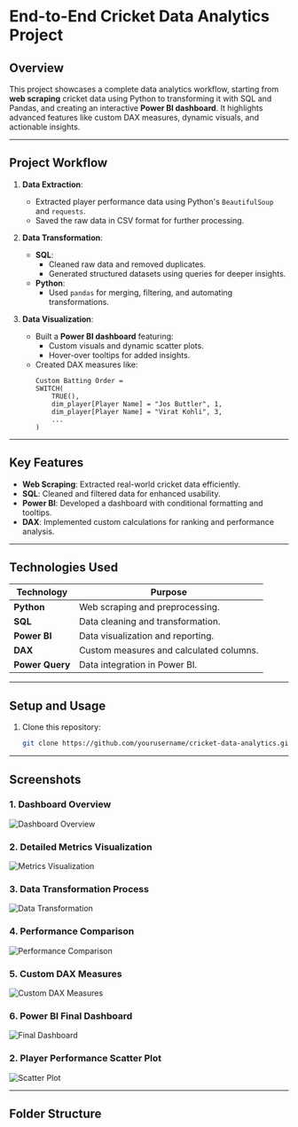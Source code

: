 # **End-to-End Cricket Data Analytics Project**

## **Overview**
This project showcases a complete data analytics workflow, starting from **web scraping** cricket data using Python to transforming it with SQL and Pandas, and creating an interactive **Power BI dashboard**. It highlights advanced features like custom DAX measures, dynamic visuals, and actionable insights.

---

## **Project Workflow**

1. **Data Extraction**:
   - Extracted player performance data using Python's `BeautifulSoup` and `requests`.
   - Saved the raw data in CSV format for further processing.

2. **Data Transformation**:
   - **SQL**:
     - Cleaned raw data and removed duplicates.
     - Generated structured datasets using queries for deeper insights.
   - **Python**:
     - Used `pandas` for merging, filtering, and automating transformations.

3. **Data Visualization**:
   - Built a **Power BI dashboard** featuring:
     - Custom visuals and dynamic scatter plots.
     - Hover-over tooltips for added insights.
   - Created DAX measures like:
     ```DAX
     Custom Batting Order = 
     SWITCH(
         TRUE(),
         dim_player[Player Name] = "Jos Buttler", 1,
         dim_player[Player Name] = "Virat Kohli", 3,
         ...
     )
     ```

---

## **Key Features**
- **Web Scraping**: Extracted real-world cricket data efficiently.
- **SQL**: Cleaned and filtered data for enhanced usability.
- **Power BI**: Developed a dashboard with conditional formatting and tooltips.
- **DAX**: Implemented custom calculations for ranking and performance analysis.

---

## **Technologies Used**

| Technology | Purpose |
|------------|---------|
| **Python** | Web scraping and preprocessing. |
| **SQL**    | Data cleaning and transformation. |
| **Power BI** | Data visualization and reporting. |
| **DAX**    | Custom measures and calculated columns. |
| **Power Query** | Data integration in Power BI. |

---

## **Setup and Usage**

1. Clone this repository:
   ```bash
   git clone https://github.com/yourusername/cricket-data-analytics.git

---

## **Screenshots**

### **1. Dashboard Overview**
![Dashboard Overview](Pictures%20Saved/Screenshot%202024-11-20%20235017.png)

### **2. Detailed Metrics Visualization**
![Metrics Visualization](Pictures%20Saved/Screenshot%202024-11-20%20235129.png)

### **3. Data Transformation Process**
![Data Transformation](Pictures%20Saved/Screenshot%202024-11-20%20235221.png)

### **4. Performance Comparison**
![Performance Comparison](Pictures%20Saved/Screenshot%202024-11-20%20235259.png)

### **5. Custom DAX Measures**
![Custom DAX Measures](Pictures%20Saved/Screenshot%202024-11-20%20235401.png)

### **6. Power BI Final Dashboard**
![Final Dashboard](Pictures%20Saved/Screenshot%202024-11-20%20235444.png)


### **2. Player Performance Scatter Plot**
![Scatter Plot](power_bi/screenshots/scatter-plot.png)

---

## **Folder Structure**

